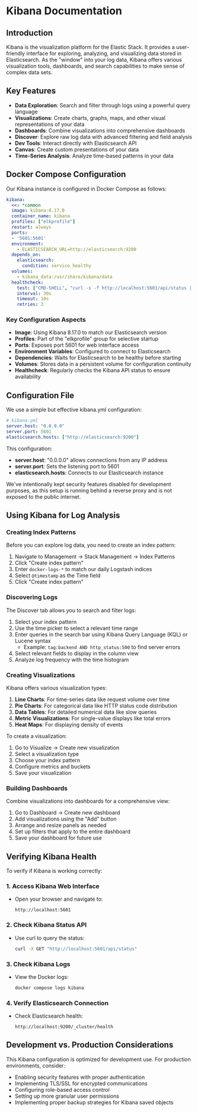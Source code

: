 # Kibana Documentation

## Introduction

Kibana is the visualization platform for the Elastic Stack. It provides a user-friendly interface for exploring, analyzing, and visualizing data stored in Elasticsearch. As the "window" into your log data, Kibana offers various visualization tools, dashboards, and search capabilities to make sense of complex data sets.

## Key Features

- **Data Exploration**: Search and filter through logs using a powerful query language
- **Visualizations**: Create charts, graphs, maps, and other visual representations of your data
- **Dashboards**: Combine visualizations into comprehensive dashboards
- **Discover**: Explore raw log data with advanced filtering and field analysis
- **Dev Tools**: Interact directly with Elasticsearch API
- **Canvas**: Create custom presentations of your data
- **Time-Series Analysis**: Analyze time-based patterns in your data

## Docker Compose Configuration

Our Kibana instance is configured in Docker Compose as follows:

```yaml
kibana:
  <<: *common
  image: kibana:8.17.0
  container_name: kibana
  profiles: ["elkprofile"]
  restart: always       
  ports:
  - '5601:5601'
  environment:
    - ELASTICSEARCH_URL=http://elasticsearch:9200
  depends_on:
    elasticsearch:
      condition: service_healthy
  volumes:
    - kibana_data:/usr/share/kibana/data 
  healthcheck:
    test: ["CMD-SHELL", "curl -s -f http://localhost:5601/api/status || exit 1"]
    interval: 30s
    timeout: 10s
    retries: 3
```

### Key Configuration Aspects

- **Image**: Using Kibana 8.17.0 to match our Elasticsearch version
- **Profiles**: Part of the "elkprofile" group for selective startup
- **Ports**: Exposes port 5601 for web interface access
- **Environment Variables**: Configured to connect to Elasticsearch
- **Dependencies**: Waits for Elasticsearch to be healthy before starting
- **Volumes**: Stores data in a persistent volume for configuration continuity
- **Healthcheck**: Regularly checks the Kibana API status to ensure availability

## Configuration File

We use a simple but effective kibana.yml configuration:

```yaml
# kibana.yml
server.host: "0.0.0.0"
server.port: 5601
elasticsearch.hosts: ["http://elasticsearch:9200"]
```

This configuration:
- **server.host**: "0.0.0.0" allows connections from any IP address
- **server.port**: Sets the listening port to 5601
- **elasticsearch.hosts**: Connects to our Elasticsearch instance

We've intentionally kept security features disabled for development purposes, as this setup is running behind a reverse proxy and is not exposed to the public internet.

## Using Kibana for Log Analysis

### Creating Index Patterns

Before you can explore log data, you need to create an index pattern:

1. Navigate to Management → Stack Management → Index Patterns
2. Click "Create index pattern"
3. Enter `docker-logs-*` to match our daily Logstash indices
4. Select `@timestamp` as the Time field
5. Click "Create index pattern"

### Discovering Logs

The Discover tab allows you to search and filter logs:

1. Select your index pattern
2. Use the time picker to select a relevant time range
3. Enter queries in the search bar using Kibana Query Language (KQL) or Lucene syntax
   - Example: `tag:backend AND http_status:500` to find server errors
4. Select relevant fields to display in the column view
5. Analyze log frequency with the time histogram

### Creating Visualizations

Kibana offers various visualization types:

1. **Line Charts**: For time-series data like request volume over time
2. **Pie Charts**: For categorical data like HTTP status code distribution
3. **Data Tables**: For detailed numerical data like slow queries
4. **Metric Visualizations**: For single-value displays like total errors
5. **Heat Maps**: For displaying density of events

To create a visualization:
1. Go to Visualize → Create new visualization
2. Select a visualization type
3. Choose your index pattern
4. Configure metrics and buckets
5. Save your visualization

### Building Dashboards

Combine visualizations into dashboards for a comprehensive view:

1. Go to Dashboard → Create new dashboard
2. Add visualizations using the "Add" button
3. Arrange and resize panels as needed
4. Set up filters that apply to the entire dashboard
5. Save your dashboard for future use

## Verifying Kibana Health

To verify if Kibana is working correctly:

### 1. **Access Kibana Web Interface**
   - Open your browser and navigate to:
     ```
     http://localhost:5601
     ```

### 2. **Check Kibana Status API**
   - Use curl to query the status:
     ```bash
     curl -X GET "http://localhost:5601/api/status"
     ```

### 3. **Check Kibana Logs**
   - View the Docker logs:
     ```bash
     docker compose logs kibana
     ```

### 4. **Verify Elasticsearch Connection**
   - Check Elasticsearch health:
     ```
     http://localhost:9200/_cluster/health
     ```

## Development vs. Production Considerations

This Kibana configuration is optimized for development use. For production environments, consider:

- Enabling security features with proper authentication
- Implementing TLS/SSL for encrypted communications
- Configuring role-based access control
- Setting up more granular user permissions
- Implementing proper backup strategies for Kibana saved objects
